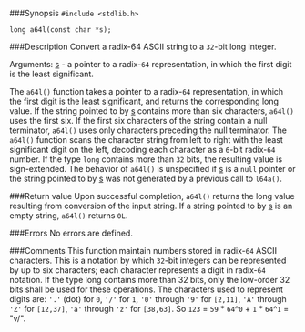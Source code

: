 ###Synopsis
`#include <stdlib.h>`

`long a64l(const char *s);`

###Description
Convert a radix-64 ASCII string to a `32`-bit long integer.

Arguments:
<u>s</u> - a pointer to a radix-`64` representation, in which the first digit is the least significant.

The `a64l()` function takes a pointer to a radix-`64` representation, in which the first digit is the least significant, and returns the corresponding long value. If the string pointed to by <u>s</u> contains more than six characters, `a64l()` uses the first six. If the first six characters of the string contain a null terminator, `a64l()` uses only characters preceding the null terminator. The `a64l()` function scans the character string from left to right with the least significant digit on the left, decoding each character as a `6`-bit radix-`64` number. If the type `long` contains more than `32` bits, the resulting value is sign-extended. The behavior of `a64l()` is unspecified if <u>s</u> is a `null` pointer or the string pointed to by <u>s</u> was not generated by a previous call to `l64a()`.

###Return value
Upon successful completion, `a64l()` returns the long value resulting from conversion of the input string. If a string pointed to by <u>s</u> is an empty string, `a64l()` returns `0L`. 

###Errors
No errors are defined.

###Comments
This function maintain numbers stored in radix-`64` ASCII characters. This is a notation by which `32`-bit integers can be represented by up to six characters; each character represents a digit in radix-`64` notation. If the type long contains more than 32 bits, only the low-order 32 bits shall be used for these operations.
The characters used to represent digits are:
 `'.'` (dot) for `0`,
 `'/'` for `1`, 
 `'0'` through `'9'` for `[2,11]`, 
 `'A'` through `'Z'` for `[12,37]`,
 `'a'` through `'z'` for `[38,63]`.
So `123` = `59` * `64`^`0` + `1` * `64`^`1` = "v/".
